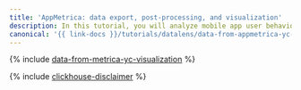 ```yaml
---
title: 'AppMetrica: data export, post-processing, and visualization'
description: In this tutorial, you will analyze mobile app user behavior based on AppMetrica data.
canonical: '{{ link-docs }}/tutorials/datalens/data-from-appmetrica-yc-visualization'
---
```


{% include [data-from-metrica-yc-visualization](../../_tutorials/datalens/data-from-appmetrica-yc-visualization.md) %}

{% include [clickhouse-disclaimer](../../_includes/clickhouse-disclaimer.md) %}